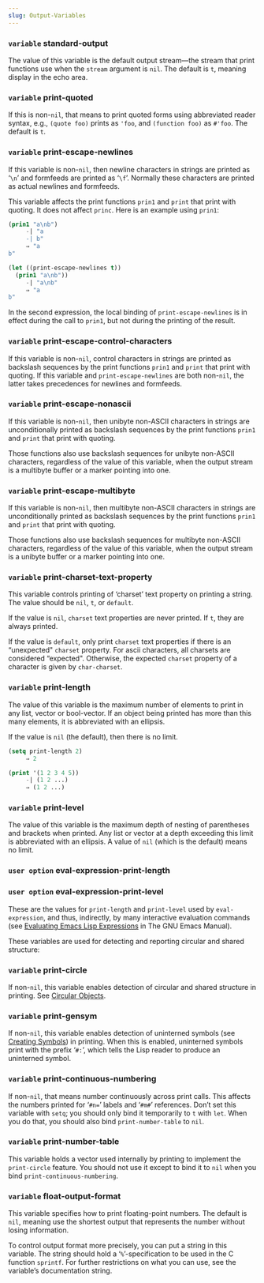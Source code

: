 ```yaml
---
slug: Output-Variables
---
```


### <span className="tag variable">`variable`</span> **standard-output**

The value of this variable is the default output stream—the stream that print functions use when the `stream` argument is `nil`. The default is `t`, meaning display in the echo area.

### <span className="tag variable">`variable`</span> **print-quoted**

If this is non-`nil`, that means to print quoted forms using abbreviated reader syntax, e.g., `(quote foo)` prints as `'foo`, and `(function foo)` as `#'foo`. The default is `t`.

### <span className="tag variable">`variable`</span> **print-escape-newlines**

If this variable is non-`nil`, then newline characters in strings are printed as ‘`\n`’ and formfeeds are printed as ‘`\f`’. Normally these characters are printed as actual newlines and formfeeds.

This variable affects the print functions `prin1` and `print` that print with quoting. It does not affect `princ`. Here is an example using `prin1`:

```lisp
(prin1 "a\nb")
     -| "a
     -| b"
     ⇒ "a
b"
```



```lisp
(let ((print-escape-newlines t))
  (prin1 "a\nb"))
     -| "a\nb"
     ⇒ "a
b"
```

In the second expression, the local binding of `print-escape-newlines` is in effect during the call to `prin1`, but not during the printing of the result.

### <span className="tag variable">`variable`</span> **print-escape-control-characters**

If this variable is non-`nil`, control characters in strings are printed as backslash sequences by the print functions `prin1` and `print` that print with quoting. If this variable and `print-escape-newlines` are both non-`nil`, the latter takes precedences for newlines and formfeeds.

### <span className="tag variable">`variable`</span> **print-escape-nonascii**

If this variable is non-`nil`, then unibyte non-ASCII characters in strings are unconditionally printed as backslash sequences by the print functions `prin1` and `print` that print with quoting.

Those functions also use backslash sequences for unibyte non-ASCII characters, regardless of the value of this variable, when the output stream is a multibyte buffer or a marker pointing into one.

### <span className="tag variable">`variable`</span> **print-escape-multibyte**

If this variable is non-`nil`, then multibyte non-ASCII characters in strings are unconditionally printed as backslash sequences by the print functions `prin1` and `print` that print with quoting.

Those functions also use backslash sequences for multibyte non-ASCII characters, regardless of the value of this variable, when the output stream is a unibyte buffer or a marker pointing into one.

### <span className="tag variable">`variable`</span> **print-charset-text-property**

This variable controls printing of ‘charset’ text property on printing a string. The value should be `nil`, `t`, or `default`.

If the value is `nil`, `charset` text properties are never printed. If `t`, they are always printed.

If the value is `default`, only print `charset` text properties if there is an “unexpected" `charset` property. For ascii characters, all charsets are considered “expected". Otherwise, the expected `charset` property of a character is given by `char-charset`.

### <span className="tag variable">`variable`</span> **print-length**

The value of this variable is the maximum number of elements to print in any list, vector or bool-vector. If an object being printed has more than this many elements, it is abbreviated with an ellipsis.

If the value is `nil` (the default), then there is no limit.

```lisp
(setq print-length 2)
     ⇒ 2
```

```lisp
(print '(1 2 3 4 5))
     -| (1 2 ...)
     ⇒ (1 2 ...)
```

### <span className="tag variable">`variable`</span> **print-level**

The value of this variable is the maximum depth of nesting of parentheses and brackets when printed. Any list or vector at a depth exceeding this limit is abbreviated with an ellipsis. A value of `nil` (which is the default) means no limit.

### <span className="tag useroption">`user option`</span> **eval-expression-print-length**

### <span className="tag useroption">`user option`</span> **eval-expression-print-level**

These are the values for `print-length` and `print-level` used by `eval-expression`, and thus, indirectly, by many interactive evaluation commands (see [Evaluating Emacs Lisp Expressions](https://www.gnu.org/software/emacs/manual/html_mono/emacs.html#Lisp-Eval) in The GNU Emacs Manual).

These variables are used for detecting and reporting circular and shared structure:

### <span className="tag variable">`variable`</span> **print-circle**

If non-`nil`, this variable enables detection of circular and shared structure in printing. See [Circular Objects](/docs/elisp/Circular-Objects).

### <span className="tag variable">`variable`</span> **print-gensym**

If non-`nil`, this variable enables detection of uninterned symbols (see [Creating Symbols](/docs/elisp/Creating-Symbols)) in printing. When this is enabled, uninterned symbols print with the prefix ‘`#:`’, which tells the Lisp reader to produce an uninterned symbol.

### <span className="tag variable">`variable`</span> **print-continuous-numbering**

If non-`nil`, that means number continuously across print calls. This affects the numbers printed for ‘`#n=`’ labels and ‘`#m#`’ references. Don’t set this variable with `setq`; you should only bind it temporarily to `t` with `let`. When you do that, you should also bind `print-number-table` to `nil`.

### <span className="tag variable">`variable`</span> **print-number-table**

This variable holds a vector used internally by printing to implement the `print-circle` feature. You should not use it except to bind it to `nil` when you bind `print-continuous-numbering`.

### <span className="tag variable">`variable`</span> **float-output-format**

This variable specifies how to print floating-point numbers. The default is `nil`, meaning use the shortest output that represents the number without losing information.

To control output format more precisely, you can put a string in this variable. The string should hold a ‘`%`’-specification to be used in the C function `sprintf`. For further restrictions on what you can use, see the variable’s documentation string.
